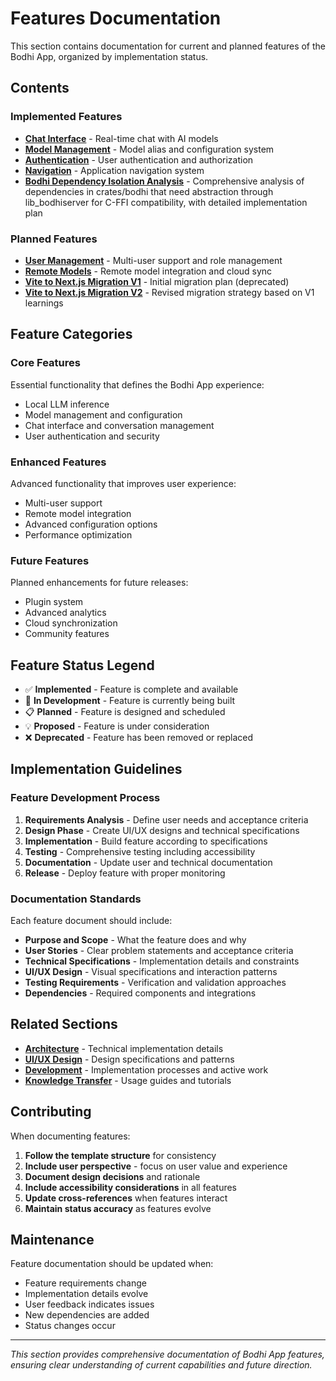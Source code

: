 # Features Documentation

This section contains documentation for current and planned features of the Bodhi App, organized by implementation status.

## Contents

### Implemented Features
- **[Chat Interface](implemented/chat-interface.md)** - Real-time chat with AI models
- **[Model Management](implemented/model-management.md)** - Model alias and configuration system
- **[Authentication](implemented/authentication.md)** - User authentication and authorization
- **[Navigation](implemented/navigation.md)** - Application navigation system
- **[Bodhi Dependency Isolation Analysis](completed-stories/20250615-bodhi-dependency-isolation-analysis.md)** - Comprehensive analysis of dependencies in crates/bodhi that need abstraction through lib_bodhiserver for C-FFI compatibility, with detailed implementation plan

### Planned Features
- **[User Management](planned/user-management.md)** - Multi-user support and role management
- **[Remote Models](planned/remote-models.md)** - Remote model integration and cloud sync
- **[Vite to Next.js Migration V1](planned/20250612-vite-to-nextjs.md)** - Initial migration plan (deprecated)
- **[Vite to Next.js Migration V2](planned/vite-to-nextjs-v2.md)** - Revised migration strategy based on V1 learnings

## Feature Categories

### Core Features
Essential functionality that defines the Bodhi App experience:
- Local LLM inference
- Model management and configuration
- Chat interface and conversation management
- User authentication and security

### Enhanced Features
Advanced functionality that improves user experience:
- Multi-user support
- Remote model integration
- Advanced configuration options
- Performance optimization

### Future Features
Planned enhancements for future releases:
- Plugin system
- Advanced analytics
- Cloud synchronization
- Community features

## Feature Status Legend

- ✅ **Implemented** - Feature is complete and available
- 🚧 **In Development** - Feature is currently being built
- 📋 **Planned** - Feature is designed and scheduled
- 💡 **Proposed** - Feature is under consideration
- ❌ **Deprecated** - Feature has been removed or replaced

## Implementation Guidelines

### Feature Development Process
1. **Requirements Analysis** - Define user needs and acceptance criteria
2. **Design Phase** - Create UI/UX designs and technical specifications
3. **Implementation** - Build feature according to specifications
4. **Testing** - Comprehensive testing including accessibility
5. **Documentation** - Update user and technical documentation
6. **Release** - Deploy feature with proper monitoring

### Documentation Standards
Each feature document should include:
- **Purpose and Scope** - What the feature does and why
- **User Stories** - Clear problem statements and acceptance criteria
- **Technical Specifications** - Implementation details and constraints
- **UI/UX Design** - Visual specifications and interaction patterns
- **Testing Requirements** - Verification and validation approaches
- **Dependencies** - Required components and integrations

## Related Sections

- **[Architecture](../01-architecture/)** - Technical implementation details
- **[UI/UX Design](../03-ui-design/)** - Design specifications and patterns
- **[Development](../04-development/)** - Implementation processes and active work
- **[Knowledge Transfer](../06-knowledge-transfer/)** - Usage guides and tutorials

## Contributing

When documenting features:

1. **Follow the template structure** for consistency
2. **Include user perspective** - focus on user value and experience
3. **Document design decisions** and rationale
4. **Include accessibility considerations** in all features
5. **Update cross-references** when features interact
6. **Maintain status accuracy** as features evolve

## Maintenance

Feature documentation should be updated when:
- Feature requirements change
- Implementation details evolve
- User feedback indicates issues
- New dependencies are added
- Status changes occur

---

*This section provides comprehensive documentation of Bodhi App features, ensuring clear understanding of current capabilities and future direction.*
